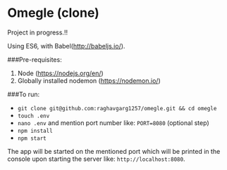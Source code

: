# Omegle (clone)

Project in progress.!!

Using ES6, with Babel(http://babeljs.io/).

###Pre-requisites:
1. Node (https://nodejs.org/en/)
2. Globally installed nodemon (https://nodemon.io/)

###To run:

- `git clone git@github.com:raghavgarg1257/omegle.git && cd omegle`
- `touch .env` 
- `nano .env` and mention port number like: `PORT=8080` (optional step)
- `npm install`
- `npm start`

The app will be started on the mentioned port which will be printed in the console upon starting the server like: `http://localhost:8080`.
